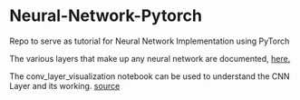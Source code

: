 # Neural-Network-Pytorch
Repo to serve as tutorial for Neural Network Implementation using PyTorch

The various layers that make up any neural network are documented, [here.](https://pytorch.org/docs/stable/nn.html)

The conv_layer_visualization notebook can be used to understand the CNN Layer and its working. [source](https://www.udacity.com/course/deep-reinforcement-learning-nanodegree--nd893)

